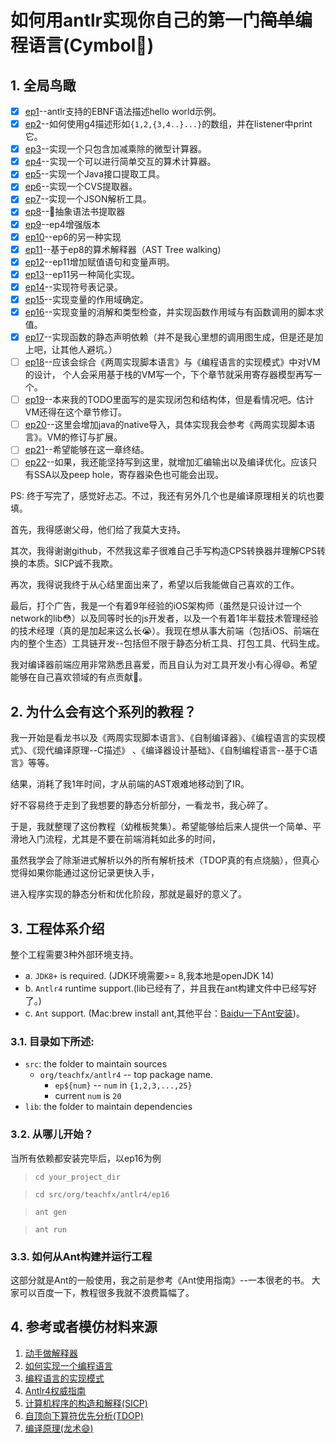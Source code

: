 # 如何用antlr实现你自己的第一门~~简单~~编程语言(Cymbol:dog:)
## 1. 全局鸟瞰
- [x] [ep1](src/org/teachfx/antlr4/ep1)--antlr支持的EBNF语法描述hello world示例。
- [x] [ep2](src/org/teachfx/antlr4/ep2)--如何使用g4描述形如`{1,2,{3,4..}...}`的数组，并在listener中print它。
- [x] [ep3](src/org/teachfx/antlr4/ep3)--实现一个只包含加减乘除的微型计算器。
- [x] [ep4](src/org/teachfx/antlr4/ep4)--实现一个可以进行简单交互的算术计算器。
- [x] [ep5](src/org/teachfx/antlr4/ep5)--实现一个Java接口提取工具。
- [x] [ep6](src/org/teachfx/antlr4/ep6)--实现一个CVS提取器。
- [x] [ep7](src/org/teachfx/antlr4/ep7)--实现一个JSON解析工具。
- [x] [ep8](src/org/teachfx/antlr4/ep8)--抽象语法书提取器
- [x] [ep9](src/org/teachfx/antlr4/ep9)--ep4增强版本
- [x] [ep10](src/org/teachfx/antlr4/ep10)--ep6的另一种实现
- [x] [ep11](src/org/teachfx/antlr4/ep11)--基于ep8的算术解释器（AST Tree walking)
- [x] [ep12](src/org/teachfx/antlr4/ep12)--ep11增加赋值语句和变量声明。
- [x] [ep13](src/org/teachfx/antlr4/ep13)--ep11另一种简化实现。
- [x] [ep14](src/org/teachfx/antlr4/ep14)--实现符号表记录。
- [x] [ep15](src/org/teachfx/antlr4/ep15)--实现变量的作用域确定。
- [x] [ep16](src/org/teachfx/antlr4/ep16)--实现变量的消解和类型检查，并实现函数作用域与有函数调用的脚本求值。
- [x] [ep17](src/org/teachfx/antlr4/ep17)--实现函数的静态声明依赖（并不是我心里想的调用图生成，但是还是加上吧，让其他人避坑。）
- [ ] [ep18](src/org/teachfx/antlr4/ep18)--应该会综合《两周实现脚本语言》与《编程语言的实现模式》中对VM的设计，
个人会采用基于栈的VM写一个，下个章节就采用寄存器模型再写一个。
- [ ] [ep19](src/org/teachfx/antlr4/ep19)--本来我的TODO里面写的是实现闭包和结构体，但是看情况吧。估计VM还得在这个章节修订。
- [ ] [ep20](src/org/teachfx/antlr4/ep20)--这里会增加java的native导入，具体实现我会参考《两周实现脚本语言》。VM的修订与扩展。
- [ ] [ep21](src/org/teachfx/antlr4/ep21)--希望能够在这一章终结。
- [ ] [ep22](src/org/teachfx/antlr4/ep22)--如果，我还能坚持写到这里，就增加汇编输出以及编译优化。应该只有SSA以及peep hole，寄存器染色也可能会出现。

PS: 终于写完了，感觉好忐忑。不过，我还有另外几个也是编译原理相关的坑也要填。

首先，我得感谢父母，他们给了我莫大支持。

其次，我得谢谢github，不然我这辈子很难自己手写构造CPS转换器并理解CPS转换的本质。SICP诚不我欺。

再次，我得说我终于从心结里面出来了，希望以后我能做自己喜欢的工作。

最后，打个广告，我是一个有着9年经验的iOS架构师（虽然是只设计过一个network的lib😳）以及同等时长的js开发者，以及一个有着1年半载技术管理经验的技术经理（真的是加起来这么长😭）。我现在想从事大前端（包括iOS、前端在内的整个生态）工具链开发--包括但不限于静态分析工具、打包工具、代码生成。

我对编译器前端应用非常熟悉且喜爱，而且自认为对工具开发小有心得😄。希望能够在自己喜欢领域的有点贡献🎉。

## 2. 为什么会有这个系列的教程？

我一开始是看龙书以及《两周实现脚本语言》、《自制编译器》、《编程语言的实现模式》、《现代编译原理--C描述》
、《编译器设计基础》、《自制编程语言--基于C语言》等等。

结果，消耗了我1年时间，才从前端的AST艰难地移动到了IR。

好不容易终于走到了我想要的静态分析部分，一看龙书，我心碎了。

于是，我就整理了这份教程（幼稚板凳集）。希望能够给后来人提供一个简单、平滑地入门流程，尤其是不要在前端消耗如此多的时间，

虽然我学会了除渐进式解析以外的所有解析技术（TDOP真的有点烧脑），但真心觉得如果你能通过这份记录更快入手，

进入程序实现的静态分析和优化阶段，那就是最好的意义了。

## 3. 工程体系介绍
整个工程需要3种外部环境支持。
- a. `JDK8+` is required. (JDK环境需要>= 8,我本地是openJDK 14)
- b. `Antlr4` runtime support.(lib已经有了，并且我在ant构建文件中已经写好了。)
- c. `Ant` support. (Mac:brew install ant,其他平台：[Baidu一下Ant安装](https://www.baidu.com/s?wd=ant%E5%AE%89%E8%A3%85&rsv_spt=1&rsv_iqid=0x92a5c3ca00098ab3&issp=1&f=8&rsv_bp=1&rsv_idx=2&ie=utf-8&rqlang=cn&tn=baiduhome_pg&rsv_enter=1&rsv_dl=tb&oq=ant&rsv_btype=t&inputT=1837&rsv_t=ec4cvoU9XIugnSk4yfAeGzHEthu95IAGc%2BcxFt188XBik9tpLDQyKTb2S3Y4301WBs3T&rsv_pq=ea06018e001299b9&rsv_sug3=50&rsv_sug1=21&rsv_sug7=100&rsv_sug2=0&rsv_sug4=2109))。
### 3.1. 目录如下所述:

- `src`: the folder to maintain sources
    * `org/teachfx/antlr4` -- top package name.
        * `ep${num}` -- `num` in `{1,2,3,...,25}`
        * current `num` is `20`
- `lib`: the folder to maintain dependencies
### 3.2. 从哪儿开始？
当所有依赖都安装完毕后，以ep16为例

> `cd your_project_dir`

> `cd src/org/teachfx/antlr4/ep16`

> `ant gen`

> `ant run`
### 3.3. 如何从Ant构建并运行工程
这部分就是Ant的一般使用，我之前是参考《Ant使用指南》--一本很老的书。
大家可以百度一下，教程很多我就不浪费篇幅了。
## 4. 参考或者模仿材料来源
1. [动手做解释器](http://www.craftinginterpreters.com/)
2. [如何实现一个编程语言](http://lisperator.net/pltut/)
3. [编程语言的实现模式](https://www.zhihu.com/topic/20116185/hot)
4. [Antlr4权威指南](https://www.antlr.org/)
5. [计算机程序的构造和解释(SICP)](https://www.zhihu.com/topic/19620884/hot)
6. [自顶向下算符优先分析(TDOP)](https://github.com/douglascrockford/TDOP)
7. [编译原理(龙术:smile:)](https://www.zhihu.com/question/21549783/answer/22749476)
